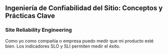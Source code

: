 <h2 align="left"> Ingeniería de Confiabilidad del Sitio: Conceptos y Prácticas Clave </h2>

<h3 align="left"> Site Reliability Engineering </h3>

<p align="left"> Como yo como compañía o empresa puedo medir que mi producto esté bien. Los indicadores SLO y SLI permiten medir el éxito.

</p>